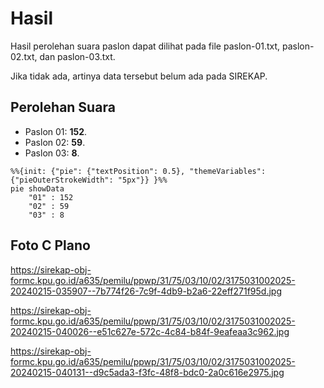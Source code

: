 # Hasil

Hasil perolehan suara paslon dapat dilihat pada file paslon-01.txt, paslon-02.txt, dan paslon-03.txt.

Jika tidak ada, artinya data tersebut belum ada pada SIREKAP.

## Perolehan Suara

 * Paslon 01: **152**.
 * Paslon 02: **59**.
 * Paslon 03: **8**.

```mermaid
%%{init: {"pie": {"textPosition": 0.5}, "themeVariables": {"pieOuterStrokeWidth": "5px"}} }%%
pie showData
    "01" : 152
    "02" : 59
    "03" : 8
```
## Foto C Plano

https://sirekap-obj-formc.kpu.go.id/a635/pemilu/ppwp/31/75/03/10/02/3175031002025-20240215-035907--7b774f26-7c9f-4db9-b2a6-22eff271f95d.jpg

https://sirekap-obj-formc.kpu.go.id/a635/pemilu/ppwp/31/75/03/10/02/3175031002025-20240215-040026--e51c627e-572c-4c84-b84f-9eafeaa3c962.jpg

https://sirekap-obj-formc.kpu.go.id/a635/pemilu/ppwp/31/75/03/10/02/3175031002025-20240215-040131--d9c5ada3-f3fc-48f8-bdc0-2a0c616e2975.jpg
